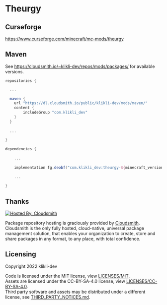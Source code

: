 <!--
SPDX-FileCopyrightText: 2022 klikli-dev

SPDX-License-Identifier: MIT
-->

# Theurgy 


## Curseforge

https://www.curseforge.com/minecraft/mc-mods/theurgy

## Maven

See https://cloudsmith.io/~klikli-dev/repos/mods/packages/ for available versions.

```gradle
repositories {

  ...

  maven {
    url "https://dl.cloudsmith.io/public/klikli-dev/mods/maven/"
    content {
        includeGroup "com.klikli_dev"
    }
  }
  
  ...
  
}
```

```gradle
dependencies {
 
    ...
    
    implementation fg.deobf("com.klikli_dev:theurgy-${minecraft_version}:${theurgy_version}")
    
    ...
    
}
```

## Thanks

[![Hosted By: Cloudsmith](https://img.shields.io/badge/OSS%20hosting%20by-cloudsmith-blue?logo=cloudsmith&style=for-the-badge)](https://cloudsmith.com)

Package repository hosting is graciously provided by [Cloudsmith](https://cloudsmith.com).
Cloudsmith is the only fully hosted, cloud-native, universal package management solution, that
enables your organization to create, store and share packages in any format, to any place, with total
confidence.

## Licensing

Copyright 2022 klikli-dev

Code is licensed under the MIT license, view [LICENSES/MIT](./LICENSES/MIT.txt).   
Assets are licensed under the CC-BY-SA-4.0 license, view [LICENSES/CC-BY-SA-4.0](./LICENSES/CC-BY-4.0.txt).   
Third party software and assets may be distributed under a different license, see [THIRD_PARTY_NOTICES.md](./THIRD_PARTY_NOTICES.md).   

